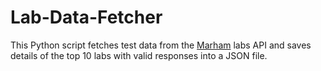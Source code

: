 # Lab-Data-Fetcher
This Python script fetches test data from the [Marham](https://www.marham.pk) labs API and saves details of the top 10 labs with valid responses into a JSON file.
